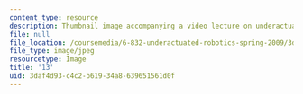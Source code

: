 ```yaml
---
content_type: resource
description: Thumbnail image accompanying a video lecture on underactuated robotics.
file: null
file_location: /coursemedia/6-832-underactuated-robotics-spring-2009/3daf4d93c4c2b61934a8639651561d0f_13.jpg
file_type: image/jpeg
resourcetype: Image
title: '13'
uid: 3daf4d93-c4c2-b619-34a8-639651561d0f
---
```

